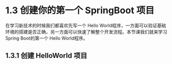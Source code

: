 # 1.3 创建你的第一个 SpringBoot 项目

在学习新技术的时候我们都喜欢先写一个 Hello World程序，一方面可以验证基础环境的搭建是否正确，另一方面可以快速了解整个开发流程。本节课我们就来学习 Spring Boot的第一个 Hello World程序。

## 1.3.1 创建 HelloWorld 项目

